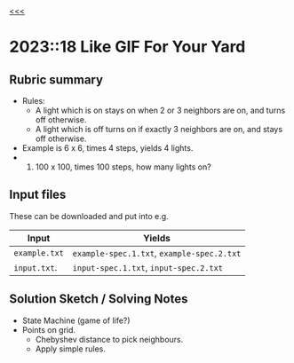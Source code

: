 [<<<](../README.md)

# 2023::18 Like GIF For Your Yard

## Rubric summary

- Rules:
  - A light which is on stays on when 2 or 3 neighbors are on, and turns off otherwise.
  - A light which is off turns on if exactly 3 neighbors are on, and stays off otherwise.
- Example is 6 x 6, times 4 steps, yields 4 lights.
- 1. 100 x 100, times 100 steps, how many lights on?

## Input files

These can be downloaded and put into e.g.

| Input         | Yields                                     |
|---------------|--------------------------------------------|
| `example.txt` | `example-spec.1.txt`, `example-spec.2.txt` |
| `input.txt`.  | `input-spec.1.txt`, `input-spec.2.txt`     |

## Solution Sketch / Solving Notes

- State Machine (game of life?)
- Points on grid.
  - Chebyshev distance to pick neighbours.
  - Apply simple rules.